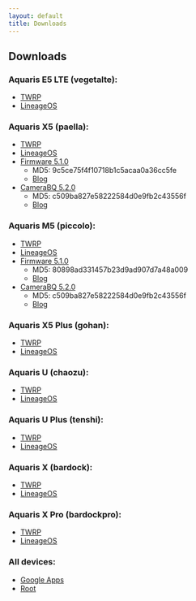 ```yaml
---
layout: default
title: Downloads
---
```


## Downloads

### Aquaris E5 LTE (vegetalte): 
* [TWRP](https://twrp.me/bq/bqaquarise54g.html)
* [LineageOS](https://download.lineageos.org/vegetalte)

### Aquaris X5 (paella): 
* [TWRP](https://twrp.me/bq/bqaquarisx5.html)
* [LineageOS](https://download.lineageos.org/paella)
* [Firmware 5.1.0](https://drive.google.com/file/d/197deE4hQ-STTSmG7gXra1OA7mX8t1x_U/view)
    * MD5: 9c5ce75f4f10718b1c5acaa0a36cc5fe
    * [Blog](https://aquaris-dev.org/blog/2018/03/02/device-status.html#aquaris-m5-piccolo--x5-paella)
* [CameraBQ 5.2.0](https://www.dropbox.com/sh/cm6198jf1nes86l/AABZOUGMfd26mE6Qb96s72Bza/piccolo?dl=0&subfolder_nav_tracking=1)
    * MD5: c509ba827e58222584d0e9fb2c43556f
    * [Blog](https://aquaris-dev.org/blog/2018/03/02/device-status.html#aquaris-m5-piccolo--x5-paella)

### Aquaris M5 (piccolo): 
* [TWRP](https://twrp.me/bq/bqaquarism5.html)
* [LineageOS](https://download.lineageos.org/piccolo)
* [Firmware 5.1.0](https://drive.google.com/file/d/1eAUIyxBFEgm-OwFt2qcGr3880LL9GnZG/view)
    * MD5: 80898ad331457b23d9ad907d7a48a009
    * [Blog](https://aquaris-dev.org/blog/2018/03/02/device-status.html#aquaris-m5-piccolo--x5-paella)
* [CameraBQ 5.2.0](https://www.dropbox.com/sh/cm6198jf1nes86l/AABZOUGMfd26mE6Qb96s72Bza/piccolo?dl=0&subfolder_nav_tracking=1)
    * MD5: c509ba827e58222584d0e9fb2c43556f
    * [Blog](https://aquaris-dev.org/blog/2018/03/02/device-status.html#aquaris-m5-piccolo--x5-paella)

### Aquaris X5 Plus (gohan): 
* [TWRP](https://twrp.me/bq/bqaquarisx5plus.html)
* [LineageOS](https://download.lineageos.org/gohan)

### Aquaris U (chaozu): 
* [TWRP](https://twrp.me/bq/bqaquarisu.html)
* [LineageOS](https://download.lineageos.org/chaozu)

### Aquaris U Plus (tenshi): 
* [TWRP](https://twrp.me/bq/bqaquarisuplus.html)
* [LineageOS](https://download.lineageos.org/tenshi)

### Aquaris X (bardock): 
* [TWRP](https://twrp.me/bq/bqaquarisx.html)
* [LineageOS](https://download.lineageos.org/bardock)

### Aquaris X Pro (bardockpro): 
* [TWRP](https://twrp.me/bq/bqaquarisxpro.html)
* [LineageOS](https://download.lineageos.org/bardockpro)

### All devices:
* [Google Apps](https://wiki.lineageos.org/gapps.html)
* [Root](https://download.lineageos.org/extras)

